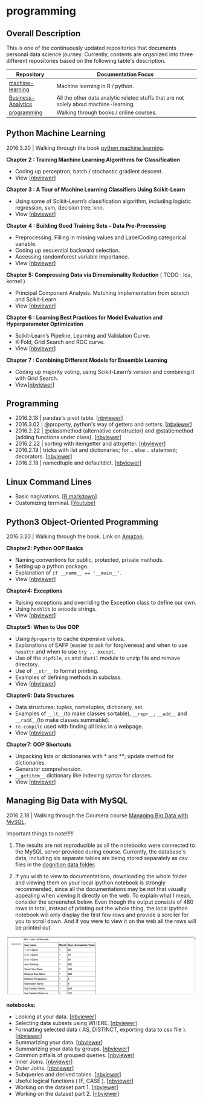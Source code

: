 # programming

## Overall Description

This is one of the continuously updated repositories that documents personal data science journey. Currently, contents are organized into three different repositories based on the following table's description.

| Repository | Documentation Focus |
| ---------- | ----------- |
| [machine-learning](https://github.com/ethen8181/machine-learning) | Machine learning in R / python. |
| [Business-Analytics](https://github.com/ethen8181/Business-Analytics) | All the other data analytic related stuffs that are not solely about machine-learning. |
| [programming](https://github.com/ethen8181/programming) | Walking through books / online courses. |

## Python Machine Learning

2016.3.20 | Walking through the book [python machine learning](https://github.com/rasbt/python-machine-learning-book).

**Chapter 2 : Training Machine Learning Algorithms for Classification** 

- Coding up perceptron, batch / stochastic gradient descent.
- View [[nbviewer](http://nbviewer.jupyter.org/github/ethen8181/programming/blob/master/python_machine_learning/chapter2/chapter2.ipynb)]

**Chapter 3 : A Tour of Machine Learning Classifiers Using Scikit-Learn** 

- Using some of Scikit-Learn’s classification algorithm, including logistic regression, svm, decision tree, knn.
- View [[nbviewer](http://nbviewer.jupyter.org/github/ethen8181/programming/blob/master/python_machine_learning/chapter3/chapter3.ipynb)]

**Chapter 4 : Building Good Training Sets – Data Pre-Processing** 

- Preprocessing. Filling in missing values and LabelCoding categorical variable.
- Coding up sequential backward selection.
- Accessing randomforest variable importance.
- View [[nbviewer](http://nbviewer.jupyter.org/github/ethen8181/programming/blob/master/python_machine_learning/chapter4/chapter4.ipynb)]

**Chapter 5: Compressing Data via Dimensionality Reduction** ( TODO : lda, kernel )

- Principal Component Analysis. Matching implementation from scratch and Scikit-Learn.
- View [[nbviewer](http://nbviewer.jupyter.org/github/ethen8181/programming/blob/master/python_machine_learning/chapter5/chapter5.ipynb)]

**Chapter 6 : Learning Best Practices for Model Evaluation and Hyperparameter Optimization** 

- Scikit-Learn’s Pipeline, Learning and Validation Curve.
- K-Fold, Grid Search and ROC curve.
- View [[nbviewer](http://nbviewer.jupyter.org/github/ethen8181/programming/blob/master/python_machine_learning/chapter6/chapter6.ipynb)]

**Chapter 7 : Combining Different Models for Ensemble Learning**

- Coding up majority voting, using Scikit-Learn’s version and combining it with Grid Search.
- View[[nbviewer](http://nbviewer.jupyter.org/github/ethen8181/programming/blob/master/python_machine_learning/chapter7/chapter7.ipynb)]

## Programming

- 2016.3.18 | pandas's pivot table. [[nbviewer](http://nbviewer.jupyter.org/github/ethen8181/programming/blob/master/programming/pivot_table/pivot_table.ipynb)]
- 2016.3.02 | @property, python's way of getters and setters. [[nbviewer](http://nbviewer.jupyter.org/github/ethen8181/programming/blob/master/programming/class_@property.ipynb)]
- 2016.2.22 | @classmethod (alternative constructor) and @staticmethod (adding functions under class). [[nbviewer](http://nbviewer.jupyter.org/github/ethen8181/programming/blob/master/programming/class.ipynb)]
- 2016.2.22 | sorting with itemgetter and attrgetter. [[nbviewer](http://nbviewer.jupyter.org/github/ethen8181/programming/blob/master/programming/sorting_with_itemgetter.ipynb)]
- 2016.2.19 | tricks with list and dictionaries; for .. else .. statement; decorators. [[nbviewer](http://nbviewer.jupyter.org/github/ethen8181/programming/blob/master/programming/idiomatic_python.ipynb)] 
- 2016.2.18 | namedtuple and defaultdict. [[nbviewer](http://nbviewer.jupyter.org/github/ethen8181/programming/blob/master/programming/collections_module.ipynb)]


## Linux Command Lines

- Basic nagivations. [[R markdown](http://ethen8181.github.io/programming/linux_commands/linux_commands.html)]
- Customizing terminal. [[Youtube](https://www.youtube.com/watch?v=vDOVEDl2z84)]

## Python3 Object-Oriented Programming

2016.3.20 | Walking through the book. Link on [Amazon](http://www.amazon.com/Python-3-Object-Oriented-Programming/dp/1849511268).

**Chapter2: Python OOP Basics**

- Naming conventions for public, protected, private methods.
- Setting up a python package.
- Explanation of `if __name__ == '__main__'`.
- View [[nbviewer](http://nbviewer.jupyter.org/github/ethen8181/programming/blob/master/OOP/chapter2_python_objects/python_objects.ipynb)] 

**Chapter4: Exceptions**

- Raising exceptions and overriding the Exception class to define our own.
- Using `hashlib` to encode strings.
- View [[nbviewer](http://nbviewer.jupyter.org/github/ethen8181/programming/blob/master/OOP/chapter4_exception/exception.ipynb)]

**Chapter5: When to Use OOP**

- Using `@property` to cache expensive values.
- Explanations of EAFP (easier to ask for forgiveness) and when to use `hasattr` and when to use `try .. except`.
- Use of the `zipfile`, `os` and `shutil` module to unzip file and remove directory.
- Use of `__str__` to format printing.
- Examples of defining methods in subclass.
- View [[nbviewer](http://nbviewer.jupyter.org/github/ethen8181/programming/blob/master/OOP/chapter5_when_to_use/when_to_use.ipynb)]

**Chapter6: Data Structures**

- Data structures: tuples, nametuples, dictionary, set.
- Examples of `__lt__`(to make classes sortable), `__repr__`; `__add__` and `__radd__`(to make classes summable).
- `re.compile` used with finding all links in a webpage.
- View [[nbviewer](http://nbviewer.jupyter.org/github/ethen8181/programming/blob/master/OOP/chapter6_data_structure/data_structure.ipynb)]

**Chapter7: OOP Shortcuts**

- Unpacking lists or dictionaries with * and **; update method for dictionaries.
- Generator comprehension.
- `__getitem__` dictionary like indexing syntax for classes.
- View [[nbviewer](http://nbviewer.jupyter.org/github/ethen8181/programming/blob/master/OOP/chapter7_object_oriented_shortcuts/shortcuts.ipynb)]


## Managing Big Data with MySQL

2016.2.18 | Walking through the Coursera course [Managing Big Data with MySQL](https://www.coursera.org/learn/analytics-mysql). 

Important things to note!!!!! 

1. The results are not reproducible as all the notebooks were connected to the MySQL server provided during course. Currently, the database's data, including six separate tables are being stored separately as csv files in the [dognition data folder](https://github.com/ethen8181/programming/tree/master/database/mysql_exercise/dognition_data).

2. If you wish to view to documentations, downloading the whole folder and viewing them on your local ipython notebook is strongly recommended, since all the documentations may be not that visually appealing when viewing it directly on the web. To explain what I mean, consider the screenshot below. Even though the output consists of 480 rows in total, instead of printing out the whole thing, the local ipython notebook will only display the first few rows and provide a scroller for you to scroll down. And if you were to view it on the web all the rows will be printed out.

![truncate_rows](database/truncate_rows.png)

**notebooks:**

- Looking at your data. [[nbviewer](http://nbviewer.jupyter.org/github/ethen8181/programming/blob/master/database/mysql_exercise/MySQL_Exercise_01_Looking_at_Your_Data.ipynb)]
- Selecting data subsets using WHERE. [[nbviewer](http://nbviewer.jupyter.org/github/ethen8181/programming/blob/master/database/mysql_exercise/MySQL_Exercise_02_Selecting_Data_Subsets_using_WHERE.ipynb)]
- Formatting selected data ( AS, DISTINCT, exporting data to csv file ). [[nbviewer](http://nbviewer.jupyter.org/github/ethen8181/programming/blob/master/database/mysql_exercise/MySQL_Exercise_03_Formatting_Selected_Data.ipynb)]
- Summarizing your data. [[nbviewer](http://nbviewer.jupyter.org/github/ethen8181/programming/blob/master/database/mysql_exercise/MySQL_Exercise_04_Summarizing_Your_Data.ipynb)]
- Summarizing your data by groups. [[nbviewer](http://nbviewer.jupyter.org/github/ethen8181/programming/blob/master/database/mysql_exercise/MySQL_Exercise_05_Summaries_of_Groups_of_Data.ipynb)]
- Common pitfalls of grouped queries. [[nbviewer](http://nbviewer.jupyter.org/github/ethen8181/programming/blob/master/database/mysql_exercise/MySQL_Exercise_06_Common_Pitfalls_of_Grouped_Queries.ipynb)]
- Inner Joins. [[nbviewer](http://nbviewer.jupyter.org/github/ethen8181/programming/blob/master/database/mysql_exercise/MySQL_Exercise_07_Inner_Joins.ipynb)]
- Outer Joins. [[nbviewer](http://nbviewer.jupyter.org/github/ethen8181/programming/blob/master/database/mysql_exercise/MySQL_Exercise_08_Joining_Tables_with_Outer_Joins.ipynb)]
- Subqueries and derived tables. [[nbviewer](http://nbviewer.jupyter.org/github/ethen8181/programming/blob/master/database/mysql_exercise/MySQL_Exercise_09_Subqueries_and_Derived_Tables.ipynb)]
- Useful logical functions ( IF, CASE ). [[nbviewer](http://nbviewer.jupyter.org/github/ethen8181/programming/blob/master/database/mysql_exercise/MySQL_Exercise_10_Useful_Logical_Functions.ipynb)]
- Working on the dataset part 1. [[nbviewer](http://nbviewer.jupyter.org/github/ethen8181/programming/blob/master/database/mysql_exercise/MySQL_Exercise_11_Queries_that_Test_Relationships_Between_Test_Completion_and_Dog_Characterisitcs.ipynb)]
- Working on the dataset part 2. [[nbviewer](http://nbviewer.jupyter.org/github/ethen8181/programming/blob/master/database/mysql_exercise/MySQL_Exercise_12_Queries_that_Test_Relationships_Between_Test_Completion_and_Test_Circumstances.ipynb)]


